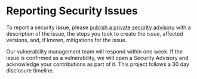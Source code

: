 # Reporting Security Issues

To report a security issue, please [publish a private security advisory](https://github.com/MyUnisoft/events/security/advisories) with a description of the issue, the steps you took to create the issue, affected versions, and, if known, mitigations for the issue.

Our vulnerability management team will respond within one week. If the issue is confirmed as a vulnerability, we will open a Security Advisory and acknowledge your contributions as part of it. This project follows a 30 day disclosure timeline.
